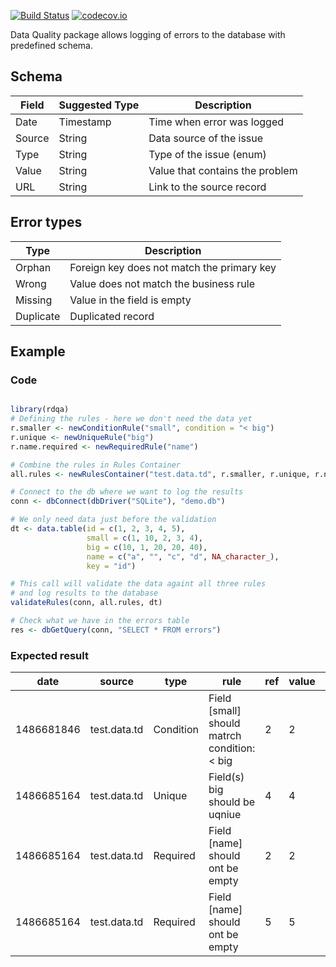 [![Build Status](https://travis-ci.org/byapparov/rdqa.svg?branch=master)](https://travis-ci.org/byapparov/rdqa)
[![codecov.io](https://codecov.io/github/byapparov/rdqa/coverage.svg?branch=master)](https://codecov.io/github/byapparov/rdqa?branch=master)

Data Quality package allows logging of errors to the database with predefined schema.


## Schema

Field | Suggested Type | Description
------------ | ------------- | -------------
Date | Timestamp | Time when error was logged
Source | String | Data source of the issue
Type | String | Type of the issue (enum)
Value | String | Value that contains the problem
URL | String | Link to the source record


## Error types

Type | Description
------ | ----------
Orphan | Foreign key does not match the primary key
Wrong | Value does not match the business rule
Missing | Value in the field is empty
Duplicate | Duplicated record


## Example

### Code

```R

library(rdqa)
# Defining the rules - here we don't need the data yet
r.smaller <- newConditionRule("small", condition = "< big")
r.unique <- newUniqueRule("big")
r.name.required <- newRequiredRule("name")

# Combine the rules in Rules Container
all.rules <- newRulesContainer("test.data.td", r.smaller, r.unique, r.name.required)

# Connect to the db where we want to log the results
conn <- dbConnect(dbDriver("SQLite"), "demo.db")

# We only need data just before the validation
dt <- data.table(id = c(1, 2, 3, 4, 5),
                 small = c(1, 10, 2, 3, 4),
                 big = c(10, 1, 20, 20, 40),
                 name = c("a", "", "c", "d", NA_character_),
                 key = "id")

# This call will validate the data againt all three rules
# and log results to the database
validateRules(conn, all.rules, dt)

# Check what we have in the errors table
res <- dbGetQuery(conn, "SELECT * FROM errors")


```

### Expected result

 date    |  source  | type |  rule | ref | value | url
-------- | -------- |----- | -------------------------- | --- | ----- | --------------------------
 1486681846 | test.data.td | Condition | Field [small] should matrch condition: < big |2|2|NA
 1486685164 | test.data.td | Unique | Field(s) big should be uqniue   | 4   |  4  | NA
 1486685164 | test.data.td | Required | Field [name] should ont be empty  | 2  |   2  | NA
 1486685164 | test.data.td | Required | Field [name] should ont be empty  | 5  |   5  | NA
